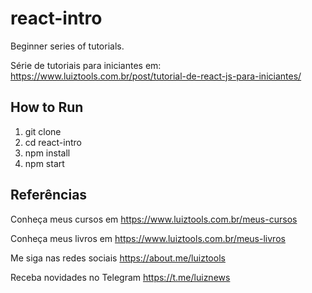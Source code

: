 # react-intro

Beginner series of tutorials.

Série de tutoriais para iniciantes em: https://www.luiztools.com.br/post/tutorial-de-react-js-para-iniciantes/

## How to Run
1. git clone
2. cd react-intro
3. npm install
4. npm start

## Referências

Conheça meus cursos em https://www.luiztools.com.br/meus-cursos

Conheça meus livros em https://www.luiztools.com.br/meus-livros

Me siga nas redes sociais https://about.me/luiztools

Receba novidades no Telegram https://t.me/luiznews